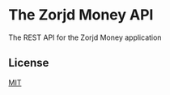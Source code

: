 # The Zorjd Money API
The REST API for the Zorjd Money application

## License
[MIT](https://choosealicense.com/licenses/mit/)